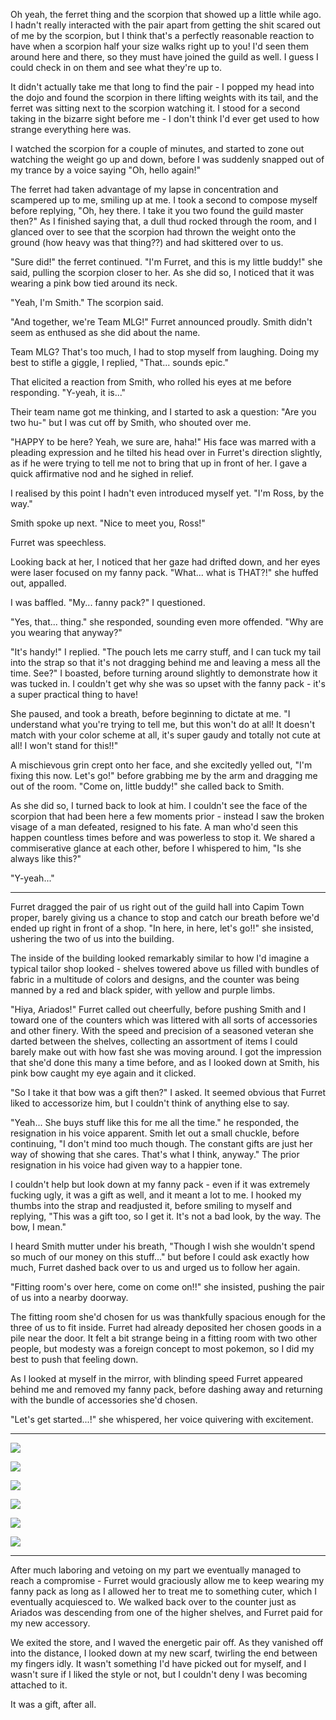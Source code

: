 Oh yeah, the ferret thing and the scorpion that showed up a little while ago. I hadn't really interacted with the pair apart from getting the shit scared out of me by the scorpion, but I think that's a perfectly reasonable reaction to have when a scorpion half your size walks right up to you! I'd seen them around here and there, so they must have joined the guild as well. I guess I could check in on them and see what they're up to.

It didn't actually take me that long to find the pair - I popped my head into the dojo and found the scorpion in there lifting weights with its tail, and the ferret was sitting next to the scorpion watching it. I stood for a second taking in the bizarre sight before me - I don't think I'd ever get used to how strange everything here was.

I watched the scorpion for a couple of minutes, and started to zone out watching the weight go up and down, before I was suddenly snapped out of my trance by a voice saying "Oh, hello again!"

The ferret had taken advantage of my lapse in concentration and scampered up to me, smiling up at me. I took a second to compose myself before replying, "Oh, hey there. I take it you two found the guild master then?" As I finished saying that, a dull thud rocked through the room, and I glanced over to see that the scorpion had thrown the weight onto the ground (how heavy was that thing??) and had skittered over to us.

"Sure did!" the ferret continued. "I'm Furret, and this is my little buddy!" she said, pulling the scorpion closer to her. As she did so, I noticed that it was wearing a pink bow tied around its neck. 

"Yeah, I'm Smith." The scorpion said. 

"And together, we're Team MLG!" Furret announced proudly. Smith didn't seem as enthused as she did about the name.

Team MLG? That's too much, I had to stop myself from laughing. Doing my best to stifle a giggle, I replied, "That... sounds epic."

That elicited a reaction from Smith, who rolled his eyes at me before responding. "Y-yeah, it is..."

Their team name got me thinking, and I started to ask a question: "Are you two hu-" but I was cut off by Smith, who shouted over me. 

"HAPPY to be here? Yeah, we sure are, haha!" His face was marred with a pleading expression and he tilted his head over in Furret's direction slightly, as if he were trying to tell me not to bring that up in front of her. I gave a quick affirmative nod and he sighed in relief.

I realised by this point I hadn't even introduced myself yet. "I'm Ross, by the way." 

Smith spoke up next. "Nice to meet you, Ross!"

Furret was speechless.

Looking back at her, I noticed that her gaze had drifted down, and her eyes were laser focused on my fanny pack. "What... what is THAT?!" she huffed out, appalled.

I was baffled. "My... fanny pack?" I questioned.

"Yes, that... thing." she responded, sounding even more offended. "Why are you wearing that anyway?"

"It's handy!" I replied. "The pouch lets me carry stuff, and I can tuck my tail into the strap so that it's not dragging behind me and leaving a mess all the time. See?" I boasted, before turning around slightly to demonstrate how it was tucked in. I couldn't get why she was so upset with the fanny pack - it's a super practical thing to have!

She paused, and took a breath, before beginning to dictate at me. "I understand what you're trying to tell me, but this won't do at all! It doesn't match with your color scheme at all, it's super gaudy and totally not cute at all! I won't stand for this!!"

A mischievous grin crept onto her face, and she excitedly yelled out, "I'm fixing this now. Let's go!" before grabbing me by the arm and dragging me out of the room. "Come on, little buddy!" she called back to Smith.

As she did so, I turned back to look at him. I couldn't see the face of the scorpion that had been here a few moments prior - instead I saw the broken visage of a man defeated, resigned to his fate. A man who'd seen this happen countless times before and was powerless to stop it. We shared a commiserative glance at each other, before I whispered to him, "Is she always like this?"

"Y-yeah..."


---


Furret dragged the pair of us right out of the guild hall into Capim Town proper, barely giving us a chance to stop and catch our breath before we'd ended up right in front of a shop. "In here, in here, let's go!!" she insisted, ushering the two of us into the building.

The inside of the building looked remarkably similar to how I'd imagine a typical tailor shop looked - shelves towered above us filled with bundles of fabric in a multitude of colors and designs, and the counter was being manned by a red and black spider, with yellow and purple limbs.

"Hiya, Ariados!" Furret called out cheerfully, before pushing Smith and I toward one of the counters which was littered with all sorts of accessories and other finery. With the speed and precision of a seasoned veteran she darted between the shelves, collecting an assortment of items I could barely make out with how fast she was moving around. I got the impression that she'd done this many a time before, and as I looked down at Smith, his pink bow caught my eye again and it clicked. 

"So I take it that bow was a gift then?" I asked. It seemed obvious that Furret liked to accessorize him, but I couldn't think of anything else to say.

"Yeah... She buys stuff like this for me all the time." he responded, the resignation in his voice apparent. Smith let out a small chuckle, before continuing, "I don't mind too much though. The constant gifts are just her way of showing that she cares. That's what I think, anyway." The prior resignation in his voice had given way to a happier tone.

I couldn't help but look down at my fanny pack - even if it was extremely fucking ugly, it was a gift as well, and it meant a lot to me. I hooked my thumbs into the strap and readjusted it, before smiling to myself and replying, "This was a gift too, so I get it. It's not a bad look, by the way. The bow, I mean."

I heard Smith mutter under his breath, "Though I wish she wouldn't spend so much of our money on this stuff..." but before I could ask exactly how much, Furret dashed back over to us and urged us to follow her again. 

"Fitting room's over here, come on come on!!" she insisted, pushing the pair of us into a nearby doorway.

The fitting room she'd chosen for us was thankfully spacious enough for the three of us to fit inside. Furret had already deposited her chosen goods in a pile near the door. It felt a bit strange being in a fitting room with two other people, but modesty was a foreign concept to most pokemon, so I did my best to push that feeling down.

As I looked at myself in the mirror, with blinding speed Furret appeared behind me and removed my fanny pack, before dashing away and returning with the bundle of accessories she'd chosen.

"Let's get started...!" she whispered, her voice quivering with excitement.

---

![](https://files.catbox.moe/3jibe2.PNG) 

![](https://files.catbox.moe/w2sw9g.PNG)

![](https://files.catbox.moe/95xrpa.PNG)

![](https://files.catbox.moe/v3f3oa.PNG)

![](https://files.catbox.moe/aahjci.PNG)

![](https://files.catbox.moe/1ec9ug.PNG)


---


After much laboring and vetoing on my part we eventually managed to reach a compromise - Furret would graciously allow me to keep wearing my fanny pack as long as I allowed her to treat me to something cuter, which I eventually acquiesced to. We walked back over to the counter just as Ariados was descending from one of the higher shelves, and Furret paid for my new accessory.

We exited the store, and I waved the energetic pair off. As they vanished off into the distance, I looked down at my new scarf, twirling the end between my fingers idly. It wasn't something I'd have picked out for myself, and I wasn't sure if I liked the style or not, but I couldn't deny I was becoming attached to it.

It was a gift, after all.